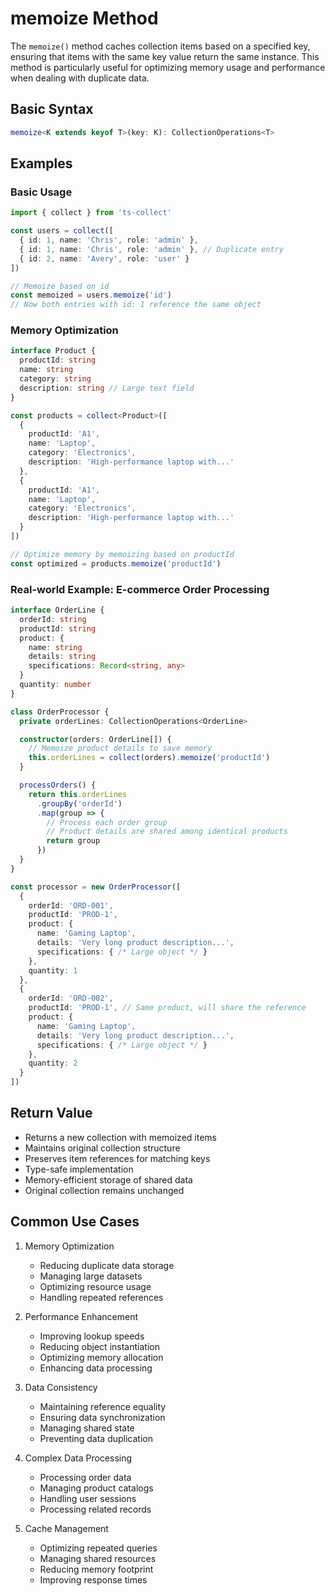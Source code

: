 # memoize Method

The `memoize()` method caches collection items based on a specified key, ensuring that items with the same key value return the same instance. This method is particularly useful for optimizing memory usage and performance when dealing with duplicate data.

## Basic Syntax

```typescript
memoize<K extends keyof T>(key: K): CollectionOperations<T>
```

## Examples

### Basic Usage

```typescript
import { collect } from 'ts-collect'

const users = collect([
  { id: 1, name: 'Chris', role: 'admin' },
  { id: 1, name: 'Chris', role: 'admin' }, // Duplicate entry
  { id: 2, name: 'Avery', role: 'user' }
])

// Memoize based on id
const memoized = users.memoize('id')
// Now both entries with id: 1 reference the same object
```

### Memory Optimization

```typescript
interface Product {
  productId: string
  name: string
  category: string
  description: string // Large text field
}

const products = collect<Product>([
  {
    productId: 'A1',
    name: 'Laptop',
    category: 'Electronics',
    description: 'High-performance laptop with...'
  },
  {
    productId: 'A1',
    name: 'Laptop',
    category: 'Electronics',
    description: 'High-performance laptop with...'
  }
])

// Optimize memory by memoizing based on productId
const optimized = products.memoize('productId')
```

### Real-world Example: E-commerce Order Processing

```typescript
interface OrderLine {
  orderId: string
  productId: string
  product: {
    name: string
    details: string
    specifications: Record<string, any>
  }
  quantity: number
}

class OrderProcessor {
  private orderLines: CollectionOperations<OrderLine>

  constructor(orders: OrderLine[]) {
    // Memoize product details to save memory
    this.orderLines = collect(orders).memoize('productId')
  }

  processOrders() {
    return this.orderLines
      .groupBy('orderId')
      .map(group => {
        // Process each order group
        // Product details are shared among identical products
        return group
      })
  }
}

const processor = new OrderProcessor([
  {
    orderId: 'ORD-001',
    productId: 'PROD-1',
    product: {
      name: 'Gaming Laptop',
      details: 'Very long product description...',
      specifications: { /* Large object */ }
    },
    quantity: 1
  },
  {
    orderId: 'ORD-002',
    productId: 'PROD-1', // Same product, will share the reference
    product: {
      name: 'Gaming Laptop',
      details: 'Very long product description...',
      specifications: { /* Large object */ }
    },
    quantity: 2
  }
])
```

## Return Value

- Returns a new collection with memoized items
- Maintains original collection structure
- Preserves item references for matching keys
- Type-safe implementation
- Memory-efficient storage of shared data
- Original collection remains unchanged

## Common Use Cases

1. Memory Optimization
   - Reducing duplicate data storage
   - Managing large datasets
   - Optimizing resource usage
   - Handling repeated references

2. Performance Enhancement
   - Improving lookup speeds
   - Reducing object instantiation
   - Optimizing memory allocation
   - Enhancing data processing

3. Data Consistency
   - Maintaining reference equality
   - Ensuring data synchronization
   - Managing shared state
   - Preventing data duplication

4. Complex Data Processing
   - Processing order data
   - Managing product catalogs
   - Handling user sessions
   - Processing related records

5. Cache Management
   - Optimizing repeated queries
   - Managing shared resources
   - Reducing memory footprint
   - Improving response times

